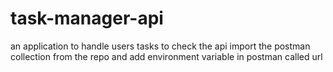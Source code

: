 # task-manager-api
an application to handle users tasks
to check the api import the postman collection from the repo and add environment variable in postman called url
